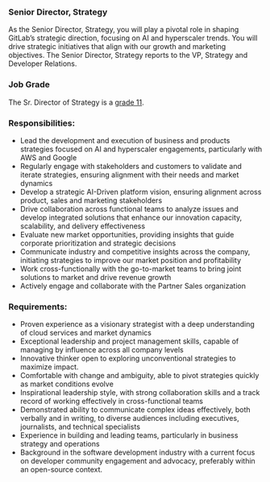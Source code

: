 
### Senior Director, Strategy

As the Senior Director, Strategy, you will play a pivotal role in shaping GitLab’s strategic direction, focusing on AI and hyperscaler trends. You will drive strategic initiatives that align with our growth and marketing objectives. The Senior Director, Strategy reports to the VP, Strategy and Developer Relations.


### Job Grade

The Sr. Director of Strategy is a [grade 11](/handbook/total-rewards/compensation/compensation-calculator/#gitlab-job-grades).

### Responsibilities:

- Lead the development and execution of business and products strategies focused on AI and hyperscaler engagements, particularly with AWS and Google
- Regularly engage with stakeholders and customers to validate and iterate strategies, ensuring alignment with their needs and market dynamics
- Develop a strategic AI-Driven platform vision, ensuring alignment across product, sales and marketing stakeholders
- Drive collaboration across functional teams to analyze issues and develop integrated solutions that enhance our innovation capacity, scalability, and delivery effectiveness
- Evaluate new market opportunities, providing insights that guide corporate prioritization and strategic decisions
- Communicate industry and competitive insights across the company, initiating strategies to improve our market position and profitability
- Work cross-functionally with the go-to-market teams to bring joint solutions to market and drive revenue growth
- Actively engage and collaborate with the Partner Sales organization


### Requirements:

- Proven experience as a visionary strategist with a deep understanding of cloud services and market dynamics
- Exceptional leadership and project management skills, capable of managing by influence across all company levels
- Innovative thinker open to exploring unconventional strategies to maximize impact.
- Comfortable with change and ambiguity, able to pivot strategies quickly as market conditions evolve
- Inspirational leadership style, with strong collaboration skills and a track record of working effectively in cross-functional teams
- Demonstrated ability to communicate complex ideas effectively, both verbally and in writing, to diverse audiences including executives, journalists, and technical specialists
- Experience in building and leading teams, particularly in business strategy and operations
- Background in the software development industry with a current focus on developer community engagement and advocacy, preferably within an open-source context.


